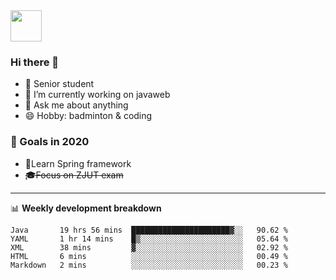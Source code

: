 <img src="https://github.com/egoist/egoist/raw/master/balloon.gif" width="50">

### Hi there 🐏

- 🌱 Senior student
- 🔭 I’m currently working on javaweb
- 💬 Ask me about anything
- 😄 Hobby: badminton & coding

### 🚀 Goals in 2020
+ 🍃Learn Spring framework
+ ~~🎓Focus on ZJUT exam~~
-------

📊 **Weekly development breakdown**
<!--START_SECTION:waka-->
```text
Java       19 hrs 56 mins  ██████████████████████▓░░   90.62 % 
YAML       1 hr 14 mins    █▒░░░░░░░░░░░░░░░░░░░░░░░   05.64 % 
XML        38 mins         ▓░░░░░░░░░░░░░░░░░░░░░░░░   02.92 % 
HTML       6 mins          ░░░░░░░░░░░░░░░░░░░░░░░░░   00.49 % 
Markdown   2 mins          ░░░░░░░░░░░░░░░░░░░░░░░░░   00.23 % 
```
<!--END_SECTION:waka-->
